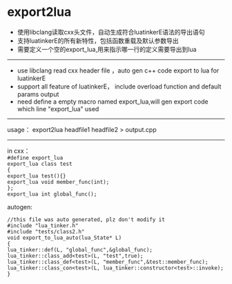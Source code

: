 # export2lua

* 使用libclang读取cxx头文件，自动生成符合luatinkerE语法的导出语句  
* 支持luatinkerE的所有新特性，包括函数重载及默认参数导出
* 需要定义一个空的export_lua,用来指示哪一行的定义需要导出到lua

***

* use libclang read cxx header file ，auto gen c++ code export to lua for luatinkerE  
* support all feature of luatinkerE， include overload function and default params output
* need define a empty macro named export_lua,will gen export code which line "export_lua" used 

***

usage： export2lua headfile1 headfile2 > output.cpp

***
in cxx：  
`#define export_lua`  
`export_lua class test`  
`{`  
`export_lua test(){}`  
`export_lua void member_func(int);`  
`};`  
`export_lua int global_func();`  

autogen:

`//this file was auto generated, plz don't modify it`  
`#include "lua_tinker.h"`  
`#include "tests/class2.h"`  
`void export_to_lua_auto(lua_State* L)`  
`{`  
`lua_tinker::def(L, "global_func",&global_func);`  
`lua_tinker::class_add<test>(L, "test",true);`  
`lua_tinker::class_def<test>(L, "member_func",&test::member_func);`  
`lua_tinker::class_con<test>(L, lua_tinker::constructor<test>::invoke);`  
`}`  


